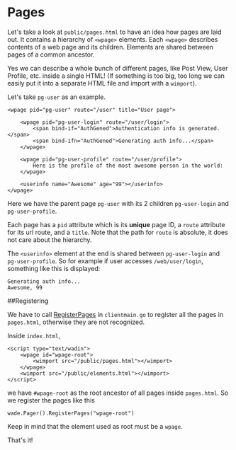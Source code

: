 # Pages

Let's take a look at `public/pages.html` to have an idea how pages are laid out. It contains a hierarchy of `<wpage>` elements. Each `<wpage>` describes contents of a web page and its children. Elements are shared between pages of a common ancestor.

Yes we can describe a whole bunch of different pages, like Post View, User Profile, etc. inside a single HTML! (If something is too big, too long we can easily put it into a separate HTML file and import with a `wimport`).

Let's take `pg-user` as an example.

    <wpage pid="pg-user" route="/user" title="User page">

		<wpage pid="pg-user-login" route="/user/login">
			<span bind-if="AuthGened">Authentication info is generated.</span>
			<span bind-ifn="AuthGened">Generating auth info...</span>
		</wpage>

		<wpage pid="pg-user-profile" route="/user/profile">
			Here is the profile of the most awesome person in the world:
		</wpage>

		<userinfo name="Awesome" age="99"></userinfo>
    </wpage>
Here we have the parent page `pg-user` with its 2 children `pg-user-login` and `pg-user-profile`.

Each page has a `pid` attribute which is its **unique** page ID, a `route` attribute for its url route, and a `title`. Note that the path for `route` is absolute, it does not care about the hierarchy.

The `<userinfo>` element at the end is shared between `pg-user-login` and `pg-user-profile`. So for example if user accesses `/web/user/login`, something like this is displayed:

    Generating auth info...
    Awesome, 99

##Registering

We have to call [RegisterPages](http://godoc.org/github.com/phaikawl/wade#PageManager.RegisterPages) in `clientmain.go` to register all the pages in `pages.html`, otherwise they are not recognized.

Inside `index.html`,

	<script type="text/wadin">
		<wpage id="wpage-root">
    		<wimport src="/public/pages.html"></wimport>
		</wpage>
		<wimport src="/public/elements.html"></wimport>
	</script>

we have `#wpage-root` as the root ancestor of all pages inside `pages.html`. So we register the pages like this

    wade.Pager().RegisterPages("wpage-root")

Keep in mind that the element used as root must be a `wpage`.

That's it!
